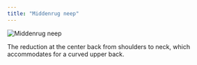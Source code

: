 ```yaml
---
title: "Middenrug neep"
---
```


![Middenrug neep](centerbackdart.svg)

The reduction at the center back from shoulders to neck, which accommodates for a curved upper back.




